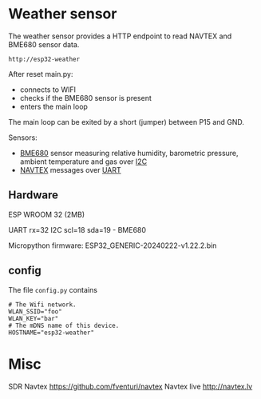 # Weather sensor

The weather sensor provides a HTTP endpoint to read NAVTEX and BME680 sensor data.

`http://esp32-weather` 

After reset main.py:
- connects to WIFI
- checks if the BME680 sensor is present
- enters the main loop

The main loop can be exited by a short (jumper) between P15 and GND.

Sensors:
- [BME680](https://www.bosch-sensortec.com/products/environmental-sensors/gas-sensors/bme680/) 
  sensor measuring relative humidity, barometric pressure, ambient temperature and gas over
  [I2C](https://docs.micropython.org/en/latest/esp32/quickref.html#hardware-i2c-bus)
- [NAVTEX](https://en.wikipedia.org/wiki/NAVTEX) messages over 
  [UART](https://docs.micropython.org/en/latest/esp32/quickref.html#uart-serial-bus)
  

## Hardware

ESP WROOM 32 (2MB)

UART rx=32
I2C scl=18 sda=19 - BME680

Micropython firmware: ESP32_GENERIC-20240222-v1.22.2.bin


## config

The file `config.py` contains
```
# The Wifi network.
WLAN_SSID="foo"
WLAN_KEY="bar"
# The mDNS name of this device.
HOSTNAME="esp32-weather"
```


# Misc

SDR Navtex https://github.com/fventuri/navtex
Navtex live http://navtex.lv